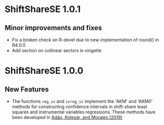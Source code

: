 # ShiftShareSE 1.0.1

## Minor improvements and fixes

- Fix a broken check on R-devel due to new implementation of round() in R4.0.0
- Add section on collinear sectors in vingette

# ShiftShareSE 1.0.0

## New Features

- The functions `reg_ss` and `ivreg_ss` implement the 'AKM' and 'AKM0' methods
  for constructing confidence intervals in shift-share least squares and
  instrumental variables regressions. These methods have been developed in
  [Adão, Kolesár, and Morales (2019)](https://doi.org/10.1093/qje/qjz025)
